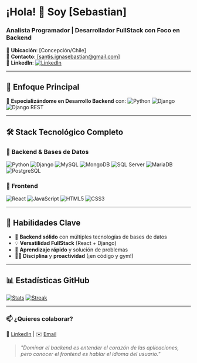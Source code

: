 # ¡Hola! 👋 Soy [Sebastian]
### **Analista Programador | Desarrollador FullStack con Foco en Backend**

📍 **Ubicación**: [Concepción/Chile]  
📧 **Contacto**: [santis.ignasebastian@gmail.com]  
💼 **LinkedIn**: [![LinkedIn](https://img.shields.io/badge/-LinkedIn-0077B5?style=flat&logo=linkedin)](https://www.linkedin.com/in/sebastian-santis-19a89924b/)

---

## 🎯 **Enfoque Principal**
🚀 **Especializándome en Desarrollo Backend** con:
![Python](https://img.shields.io/badge/-Python-3776AB?logo=python&logoColor=white)
![Django](https://img.shields.io/badge/-Django-092E20?logo=django&logoColor=white)
![Django REST](https://img.shields.io/badge/-Django%20REST-FF1709?logo=django&logoColor=white)

---

## 🛠 **Stack Tecnológico Completo**

### 🔷 **Backend & Bases de Datos**
![Python](https://img.shields.io/badge/-Python-3776AB?logo=python&logoColor=white)
![Django](https://img.shields.io/badge/-Django-092E20?logo=django&logoColor=white)
![MySQL](https://img.shields.io/badge/-MySQL-4479A1?logo=mysql&logoColor=white)
![MongoDB](https://img.shields.io/badge/-MongoDB-47A248?logo=mongodb&logoColor=white)
![SQL Server](https://img.shields.io/badge/-SQL%20Server-CC2927?logo=microsoft-sql-server&logoColor=white)
![MariaDB](https://img.shields.io/badge/-MariaDB-003545?logo=mariadb&logoColor=white)
![PostgreSQL](https://img.shields.io/badge/-PostgreSQL-4169E1?logo=postgresql&logoColor=white)

### 🎨 **Frontend**
![React](https://img.shields.io/badge/-React-61DAFB?logo=react&logoColor=black)
![JavaScript](https://img.shields.io/badge/-JavaScript-F7DF1E?logo=javascript&logoColor=black)
![HTML5](https://img.shields.io/badge/-HTML5-E34F26?logo=html5&logoColor=white)
![CSS3](https://img.shields.io/badge/-CSS3-1572B6?logo=css3&logoColor=white)

---

## 🌟 **Habilidades Clave**
- 🚀 **Backend sólido** con múltiples tecnologías de bases de datos
- 💡 **Versatilidad FullStack** (React + Django)
- 🧠 **Aprendizaje rápido** y solución de problemas
- 🏋️‍♂️ **Disciplina** y **proactividad** (¡en código y gym!)

---

## 📊 **Estadísticas GitHub**
[![Stats](https://github-readme-stats.vercel.app/api?username=sebastiansantis1&include_all_commits=true)](https://github.com/sebastiansantis1) [![Streak](https://streak-stats.demolab.com?user=sebastiansantis1)](https://git.io/streak-stats)

---

### 📫 **¿Quieres colaborar?**
🔗 [LinkedIn](https://www.linkedin.com/in/sebastian-santis-19a89924b/) | ✉️ [Email](santis.ignasebastian@gmail.com)

> *"Dominar el backend es entender el corazón de las aplicaciones, pero conocer el frontend es hablar el idioma del usuario."*

